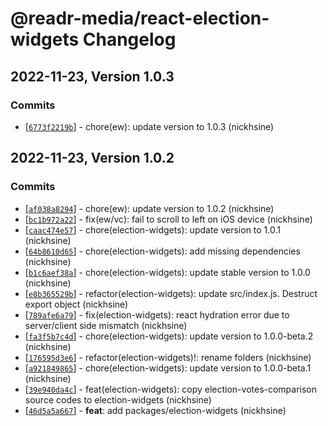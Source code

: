 # @readr-media/react-election-widgets Changelog

## 2022-11-23, Version 1.0.3

### Commits
* \[[`6773f2219b`](https://github.com/readr-media/react-election-widgets/commit/6773f2219b)] - chore(ew): update version to 1.0.3 (nickhsine)

## 2022-11-23, Version 1.0.2 

### Commits
* \[[`af038a8294`](https://github.com/readr-media/react/commit/af038a8294)] - chore(ew): update version to 1.0.2 (nickhsine)
* \[[`bc1b972a22`](https://github.com/readr-media/react/commit/bc1b972a22)] - fix(ew/vc): fail to scroll to left on iOS device (nickhsine)
* \[[`caac474e57`](https://github.com/readr-media/react/commit/caac474e57)] - chore(election-widgets): update version to 1.0.1 (nickhsine)
* \[[`64b8610d65`](https://github.com/readr-media/react/commit/64b8610d65)] - chore(election-widgets): add missing dependencies (nickhsine)
* \[[`b1c6aef38a`](https://github.com/readr-media/react/commit/b1c6aef38a)] - chore(election-widgets): update stable version to 1.0.0 (nickhsine)
* \[[`e8b365529b`](https://github.com/readr-media/react/commit/e8b365529b)] - refactor(election-widgets): update src/index.js. Destruct export object (nickhsine)
* \[[`789afe6a79`](https://github.com/readr-media/react/commit/789afe6a79)] - fix(election-widgets): react hydration error due to server/client side mismatch (nickhsine)
* \[[`fa3f5b7c4d`](https://github.com/readr-media/react/commit/fa3f5b7c4d)] - chore(election-widgets): update version to 1.0.0-beta.2 (nickhsine)
* \[[`176595d3e6`](https://github.com/readr-media/react/commit/176595d3e6)] - refactor(election-widgets)!: rename folders (nickhsine)
* \[[`a921849865`](https://github.com/readr-media/react/commit/a921849865)] - chore(election-widgets): update version to 1.0.0-beta.1 (nickhsine)
* \[[`39e940da4c`](https://github.com/readr-media/react/commit/39e940da4c)] - feat(election-widgets): copy election-votes-comparison source codes to election-widgets (nickhsine)
* \[[`46d5a5a667`](https://github.com/readr-media/react/commit/46d5a5a667)] - **feat**: add packages/election-widgets (nickhsine)

